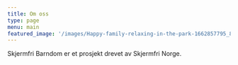 ```yaml
---
title: Om oss
type: page
menu: main
featured_image: '/images/Happy-family-relaxing-in-the-park-1662857795_8261x5508.jpeg'
---
```


Skjermfri Barndom er et prosjekt drevet av Skjermfri Norge.

